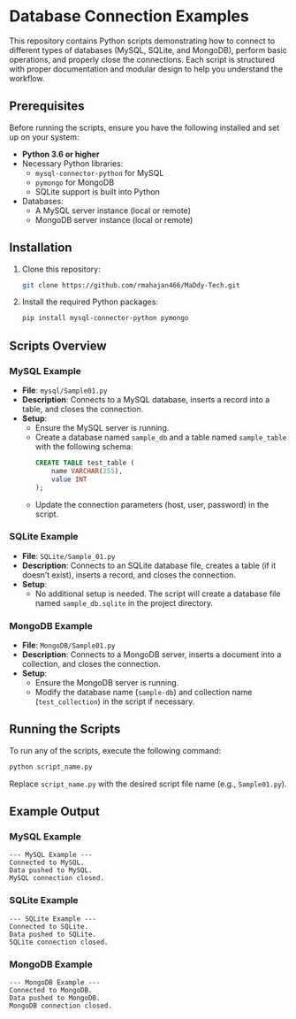 # Database Connection Examples

This repository contains Python scripts demonstrating how to connect to different types of databases (MySQL, SQLite, and MongoDB), perform basic operations, and properly close the connections. Each script is structured with proper documentation and modular design to help you understand the workflow.

## Prerequisites

Before running the scripts, ensure you have the following installed and set up on your system:

- **Python 3.6 or higher**
- Necessary Python libraries:
  - `mysql-connector-python` for MySQL
  - `pymongo` for MongoDB
  - SQLite support is built into Python
- Databases:
  - A MySQL server instance (local or remote)
  - MongoDB server instance (local or remote)

## Installation

1. Clone this repository:
   ```bash
   git clone https://github.com/rmahajan466/MaDdy-Tech.git
   ```

2. Install the required Python packages:
   ```bash
   pip install mysql-connector-python pymongo
   ```

## Scripts Overview

### MySQL Example

- **File**: `mysql/Sample01.py`
- **Description**: Connects to a MySQL database, inserts a record into a table, and closes the connection.
- **Setup**:
  - Ensure the MySQL server is running.
  - Create a database named `sample_db` and a table named `sample_table` with the following schema:
    ```sql
    CREATE TABLE test_table (
        name VARCHAR(255),
        value INT
    );
    ```
  - Update the connection parameters (host, user, password) in the script.

### SQLite Example

- **File**: `SQLite/Sample_01.py`
- **Description**: Connects to an SQLite database file, creates a table (if it doesn’t exist), inserts a record, and closes the connection.
- **Setup**:
  - No additional setup is needed. The script will create a database file named `sample_db.sqlite` in the project directory.

### MongoDB Example

- **File**: `MongoDB/Sample01.py`
- **Description**: Connects to a MongoDB server, inserts a document into a collection, and closes the connection.
- **Setup**:
  - Ensure the MongoDB server is running.
  - Modify the database name (`sample-db`) and collection name (`test_collection`) in the script if necessary.

## Running the Scripts

To run any of the scripts, execute the following command:

```bash
python script_name.py
```

Replace `script_name.py` with the desired script file name (e.g., `Sample01.py`).

## Example Output

### MySQL Example
```
--- MySQL Example ---
Connected to MySQL.
Data pushed to MySQL.
MySQL connection closed.
```

### SQLite Example
```
--- SQLite Example ---
Connected to SQLite.
Data pushed to SQLite.
SQLite connection closed.
```

### MongoDB Example
```
--- MongoDB Example ---
Connected to MongoDB.
Data pushed to MongoDB.
MongoDB connection closed.
```
